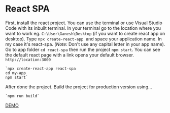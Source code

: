 # React SPA

First, install the react project.
You can use the terminal or use Visual Studio Code with its inbuilt terminal.
In your terminal go to the location where you want to work eg. `C:\User\Ganesh\Desktop` (if you want to create react app on desktop).
Type `npx create-react-app`  and space your application name. In my case it's react-spa. (*Note:* Don't use any capital letter in your app name).
Go to app folder `cd react-spa`
then run the project `npm start`.
You can see the default react page with a link opens your default browser. `http://location:3000`

	`npx create-react-app react-spa
	cd my-app
	npm start`
	
After done the project. Build the project for production version using...
	
	`npm run build` 

[DEMO](https://react-spa.netlify.app/)
